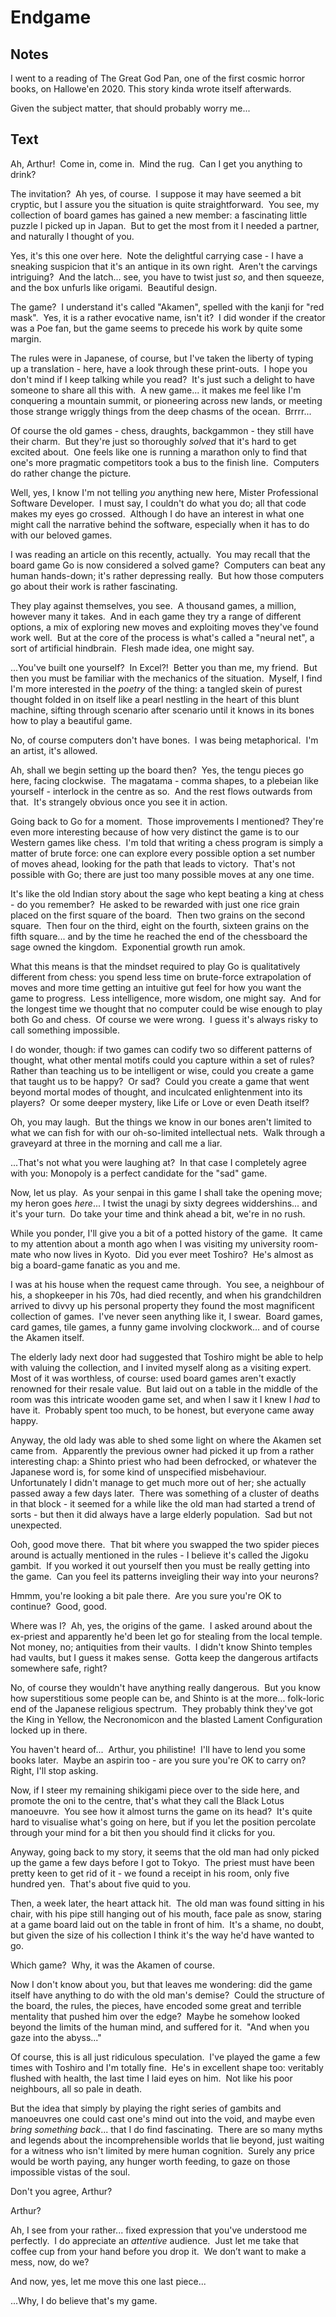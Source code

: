 # Endgame

## Notes

I went to a reading of The Great God Pan, one of the first cosmic horror books, on Hallowe'en 2020. This story kinda wrote itself afterwards.

Given the subject matter, that should probably worry me...

## Text

Ah, Arthur!  Come in, come in.  Mind the rug.  Can I get you anything to drink?

The invitation?  Ah yes, of course.  I suppose it may have seemed a bit cryptic, but I assure you the situation is quite straightforward.  You see, my collection of board games has gained a new member: a fascinating little puzzle I picked up in Japan.  But to get the most from it I needed a partner, and naturally I thought of you.

Yes, it's this one over here.  Note the delightful carrying case - I have a sneaking suspicion that it's an antique in its own right.  Aren't the carvings intriguing?  And the latch... see, you have to twist just *so*, and then squeeze, and the box unfurls like origami.  Beautiful design.

The game?  I understand it's called "Akamen", spelled with the kanji for "red mask".  Yes, it is a rather evocative name, isn't it?  I did wonder if the creator was a Poe fan, but the game seems to precede his work by quite some margin.

The rules were in Japanese, of course, but I've taken the liberty of typing up a translation - here, have a look through these print-outs.  I hope you don't mind if I keep talking while you read?  It's just such a delight to have someone to share all this with.  A new game... it makes me feel like I'm conquering a mountain summit, or pioneering across new lands, or meeting those strange wriggly things from the deep chasms of the ocean.  Brrrr...

Of course the old games - chess, draughts, backgammon - they still have their charm.  But they're just so thoroughly *solved* that it's hard to get excited about.  One feels like one is running a marathon only to find that one's more pragmatic competitors took a bus to the finish line.  Computers do rather change the picture.

Well, yes, I know I'm not telling *you* anything new here, Mister Professional Software Developer.  I must say, I couldn't do what you do; all that code makes my eyes go crossed.  Although I do have an interest in what one might call the narrative behind the software, especially when it has to do with our beloved games.

I was reading an article on this recently, actually.  You may recall that the board game Go is now considered a solved game?  Computers can beat any human hands-down; it's rather depressing really.  But how those computers go about their work is rather fascinating.

They play against themselves, you see.  A thousand games, a million, however many it takes.  And in each game they try a range of different options, a mix of exploring new moves and exploiting moves they've found work well.  But at the core of the process is what's called a "neural net", a sort of artificial hindbrain.  Flesh made idea, one might say.

...You've built one yourself?  In Excel?!  Better you than me, my friend.  But then you must be familiar with the mechanics of the situation.  Myself, I find I'm more interested in the *poetry* of the thing: a tangled skein of purest thought folded in on itself like a pearl nestling in the heart of this blunt machine, sifting through scenario after scenario until it knows in its bones how to play a beautiful game.

No, of course computers don't have bones.  I was being metaphorical.  I'm an artist, it's allowed.

Ah, shall we begin setting up the board then?  Yes, the tengu pieces go here, facing clockwise.  The magatama - comma shapes, to a plebeian like yourself - interlock in the centre as so.  And the rest flows outwards from that.  It's strangely obvious once you see it in action.

Going back to Go for a moment.  Those improvements I mentioned?  They're even more interesting because of how very distinct the game is to our Western games like chess.  I'm told that writing a chess program is simply a matter of brute force: one can explore every possible option a set number of moves ahead, looking for the path that leads to victory.  That's not possible with Go; there are just too many possible moves at any one time.

It's like the old Indian story about the sage who kept beating a king at chess - do you remember?  He asked to be rewarded with just one rice grain placed on the first square of the board.  Then two grains on the second square.  Then four on the third, eight on the fourth, sixteen grains on the fifth square... and by the time he reached the end of the chessboard the sage owned the kingdom.  Exponential growth run amok.

What this means is that the mindset required to play Go is qualitatively different from chess: you spend less time on brute-force extrapolation of moves and more time getting an intuitive gut feel for how you want the game to progress.  Less intelligence, more wisdom, one might say.  And for the longest time we thought that no computer could be wise enough to play both Go and chess.  Of course we were wrong.  I guess it's always risky to call something impossible.

I do wonder, though: if two games can codify two so different patterns of thought, what other mental motifs could you capture within a set of rules?  Rather than teaching us to be intelligent or wise, could you create a game that taught us to be happy?  Or sad?  Could you create a game that went beyond mortal modes of thought, and inculcated enlightenment into its players?  Or some deeper mystery, like Life or Love or even Death itself?

Oh, you may laugh.  But the things we know in our bones aren't limited to what we can fish for with our oh-so-limited intellectual nets.  Walk through a graveyard at three in the morning and call me a liar.

...That's not what you were laughing at?  In that case I completely agree with you: Monopoly is a perfect candidate for the "sad" game.

Now, let us play.  As your senpai in this game I shall take the opening move; my heron goes *here*... I twist the unagi by sixty degrees widdershins... and it's your turn.  Do take your time and think ahead a bit, we're in no rush.

While you ponder, I'll give you a bit of a potted history of the game.  It came to my attention about a month ago when I was visiting my university room-mate who now lives in Kyoto.  Did you ever meet Toshiro?  He's almost as big a board-game fanatic as you and me.

I was at his house when the request came through.  You see, a neighbour of his, a shopkeeper in his 70s, had died recently, and when his grandchildren arrived to divvy up his personal property they found the most magnificent collection of games.  I've never seen anything like it, I swear.  Board games, card games, tile games, a funny game involving clockwork... and of course the Akamen itself.

The elderly lady next door had suggested that Toshiro might be able to help with valuing the collection, and I invited myself along as a visiting expert.  Most of it was worthless, of course: used board games aren't exactly renowned for their resale value.  But laid out on a table in the middle of the room was this intricate wooden game set, and when I saw it I knew I *had* to have it.  Probably spent too much, to be honest, but everyone came away happy.

Anyway, the old lady was able to shed some light on where the Akamen set came from.  Apparently the previous owner had picked it up from a rather interesting chap: a Shinto priest who had been defrocked, or whatever the Japanese word is, for some kind of unspecified misbehaviour.  Unfortunately I didn't manage to get much more out of her; she actually passed away a few days later.  There was something of a cluster of deaths in that block - it seemed for a while like the old man had started a trend of sorts - but then it did always have a large elderly population.  Sad but not unexpected.

Ooh, good move there.  That bit where you swapped the two spider pieces around is actually mentioned in the rules - I believe it's called the Jigoku gambit.  If you worked it out yourself then you must be really getting into the game.  Can you feel its patterns inveigling their way into your neurons?

Hmmm, you're looking a bit pale there.  Are you sure you're OK to continue?  Good, good.

Where was I?  Ah, yes, the origins of the game.  I asked around about the ex-priest and apparently he'd been let go for stealing from the local temple.  Not money, no; antiquities from their vaults.  I didn't know Shinto temples had vaults, but I guess it makes sense.  Gotta keep the dangerous artifacts somewhere safe, right?

No, of course they wouldn't have anything really dangerous.  But you know how superstitious some people can be, and Shinto is at the more... folk-loric end of the Japanese religious spectrum.  They probably think they've got the King in Yellow, the Necronomicon and the blasted Lament Configuration locked up in there.

You haven't heard of...  Arthur, you philistine!  I'll have to lend you some books later.  Maybe an aspirin too - are you sure you're OK to carry on?  Right, I'll stop asking.

Now, if I steer my remaining shikigami piece over to the side here, and promote the oni to the centre, that's what they call the Black Lotus manoeuvre.  You see how it almost turns the game on its head?  It's quite hard to visualise what's going on here, but if you let the position percolate through your mind for a bit then you should find it clicks for you.

Anyway, going back to my story, it seems that the old man had only picked up the game a few days before I got to Tokyo.  The priest must have been pretty keen to get rid of it - we found a receipt in his room, only five hundred yen.  That's about five quid to you.

Then, a week later, the heart attack hit.  The old man was found sitting in his chair, with his pipe still hanging out of his mouth, face pale as snow, staring at a game board laid out on the table in front of him.  It's a shame, no doubt, but given the size of his collection I think it's the way he'd have wanted to go.

Which game?  Why, it was the Akamen of course.

Now I don't know about you, but that leaves me wondering: did the game itself have anything to do with the old man's demise?  Could the structure of the board, the rules, the pieces, have encoded some great and terrible mentality that pushed him over the edge?  Maybe he somehow looked beyond the limits of the human mind, and suffered for it.  "And when you gaze into the abyss..."

Of course, this is all just ridiculous speculation.  I've played the game a few times with Toshiro and I'm totally fine.  He's in excellent shape too: veritably flushed with health, the last time I laid eyes on him.  Not like his poor neighbours, all so pale in death.

But the idea that simply by playing the right series of gambits and manoeuvres one could cast one's mind out into the void, and maybe even *bring something back*... that I do find fascinating.  There are so many myths and legends about the incomprehensible worlds that lie beyond, just waiting for a witness who isn't limited by mere human cognition.  Surely any price would be worth paying, any hunger worth feeding, to gaze on those impossible vistas of the soul.

Don't you agree, Arthur?

Arthur?

Ah, I see from your rather... fixed expression that you've understood me perfectly.  I do appreciate an *attentive* audience.  Just let me take that coffee cup from your hand before you drop it.  We don’t want to make a mess, now, do we?

And now, yes, let me move this one last piece...

...Why, I do believe that's my game.

